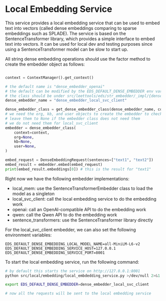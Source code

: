 # Local Embedding Service

This service provides a local embedding service that can be used to embed text into vectors
(called dense embeddings comparing to sparse embeddings such as SPLADE). The service is
based on the SentenceTransformer library, which provides a simple interface to embed text
into vectors. It can be used for local dev and testing purposes since using a 
SentenceTransformer model can be slow to start up.

All string dense embedding operations should use the factor method to create the 
embedder object as follows:

```python

context = ContextManager().get_context()

# the default name is "dense_embedder_openai"
# the default can be modified by the EDS_DEFAULT_DENSE_EMBEDDER env variable
# the class should be under src/leettools/eds/str_embedder/_impl/{dense_embedder_name}.py
dense_embedder_name = "dense_embedder_local_svc_client"

dense_embedder_class = get_dense_embedder_class(dense_embedder_name, context.settings)
# we need the org, kb, and user objects to create the embedder to check their settings
# leave them to None if the embedder class does not need them
# we do not need them for local_svc_client
embedder = dense_embedder_class(
    context=context,
    org=None,
    kb=None,
    user=None,
)

embed_request = DenseEmbeddingRequest(sentences=["text1", "text2"])
embed_result = embedder.embed(embed_request)
print(embed_result.embeddings[0]) # this is the result for "text1"
```

Right now we have the following embedder implementations:
- local_mem: use the SentenceTransformerEmbedder class to load the model as a singleton
- local_svc_client: call the local embedding service to do the embedding work
- openai: call an OpenAI-compatible API to do the embedding work
- qwen: call the Qwen API to do the embedding work
- sentence_transformers: use the SentenceTransformer library directly

For the local_svc_client embedder, we can also set the following environment variables:

```
EDS_DEFAULT_DENSE_EMBEDDING_LOCAL_MODEL_NAME=all-MiniLM-L6-v2
EDS_DEFAULT_DENSE_EMBEDDING_SERVICE_HOST=127.0.0.1
EDS_DEFAULT_DENSE_EMBEDDING_SERVICE_PORT=8001
```

To start the local embedding service, run the following command:    

```bash
# by default this starts the service on http://127.0.0.1:8001
python src/local/embedding/local_embdedding_service.py >/dev/null 2>&1 &

export EDS_DEFAULT_DENSE_EMBEDDER=dense_embedder_local_svc_client

# now all the requests will be sent to the local embedding service
```
